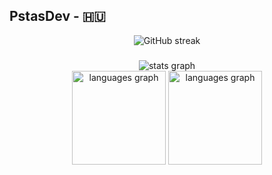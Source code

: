 <h2 align="left">PstasDev - 🇭🇺</h2>

<div align="center">
  <img src="https://streak-stats.demolab.com?user=PstasDev&theme=youtube-dark&hide_border=true&date_format=%5BY.%5Dn.j&card_width=740&card_height=150&background=000000&border=EB5454&ring=B46B0D&currStreakNum=FF9C12&fire=FF9C12&stroke=1E1E1E)](https://git.io/streak-stats" alt="GitHub streak" />
</div>

###
<div align="center">
  <img src="https://github-readme-stats-ten-theta-27.vercel.app/api?username=PstasDev&hide_title=false&hide_rank=false&show_icons=true&card_width=740&include_all_commits=true&count_private=true&disable_animations=false&theme=redindex&locale=en&hide_border=true&show=reviews,discussions_started,discussions_answered,prs_merged,prs_merged_percentage" alt="stats graph"  />
</div>

<div align="center">
  <img src="https://github-readme-stats-ten-theta-27.vercel.app/api/top-langs?username=PstasDev&locale=en&hide_title=false&layout=compact&card_width=320&langs_count=6&theme=redindex&hide_border=true" height="150" alt="languages graph"  />
  <img src="https://github-readme-stats-ten-theta-27.vercel.app/api/wakatime?username=PstasDev&locale=en&hide_title=false&layout=compact&card_width=320&langs_count=6&theme=redindex&hide_border=true" height="150" alt="languages graph"  />
</div>
